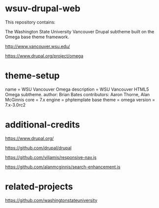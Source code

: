 # wsuv-drupal-web

This repository contains:

The Washington State University Vancouver Drupal subtheme built on the Omega base theme framework.

http://www.vancouver.wsu.edu/

https://www.drupal.org/project/omega

# theme-setup

name = WSU Vancouver Omega
description = WSU Vancouver HTML5 Omega subtheme.
author: Brian Bates
contributors: Aaron Thorne, Alan McGinnis
core = 7.x
engine = phptemplate
base theme = omega
version = 7.x-3.0rc2

# additional-credits

https://www.drupal.org/

https://github.com/drupal/drupal

https://github.com/viljamis/responsive-nav.js

https://github.com/alanmcginnis/search-enhancement.js

# related-projects

https://github.com/washingtonstateuniversity
